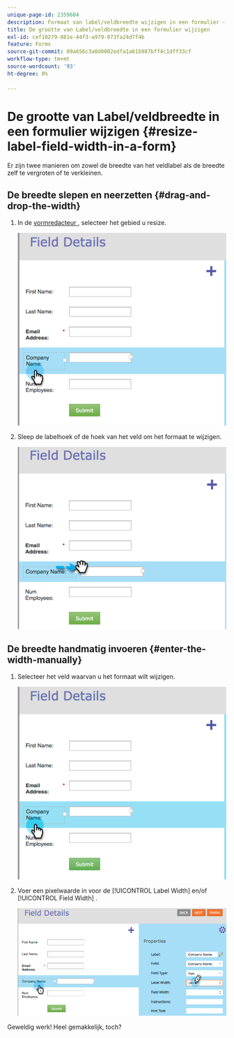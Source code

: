 ```yaml
---
unique-page-id: 2359604
description: Formaat van label/veldbreedte wijzigen in een formulier - Marketo Docs - Productdocumentatie
title: De grootte van Label/veldbreedte in een formulier wijzigen
exl-id: cef10279-881e-44f3-a979-873fa24d7f4b
feature: Forms
source-git-commit: 09a656c3a0d0002edfa1a61b987bff4c1dff33cf
workflow-type: tm+mt
source-wordcount: '93'
ht-degree: 0%

---
```


# De grootte van Label/veldbreedte in een formulier wijzigen {#resize-label-field-width-in-a-form}

Er zijn twee manieren om zowel de breedte van het veldlabel als de breedte zelf te vergroten of te verkleinen.

## De breedte slepen en neerzetten {#drag-and-drop-the-width}

1. In de [ vormredacteur ](/help/marketo/product-docs/demand-generation/forms/form-actions/edit-a-form.md), selecteer het gebied u resize.

   ![](assets/image2014-9-15-15-3a24-3a0.png)

1. Sleep de labelhoek of de hoek van het veld om het formaat te wijzigen.

   ![](assets/image2014-9-15-15-3a24-3a14.png)

## De breedte handmatig invoeren {#enter-the-width-manually}

1. Selecteer het veld waarvan u het formaat wilt wijzigen.

   ![](assets/image2014-9-15-15-3a24-3a28.png)

1. Voer een pixelwaarde in voor de [!UICONTROL Label Width] en/of [!UICONTROL Field Width] .

   ![](assets/image2014-9-15-15-3a24-3a36.png)

Geweldig werk! Heel gemakkelijk, toch?
